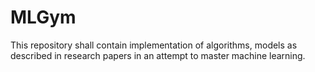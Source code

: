 # MLGym
This repository shall contain implementation of algorithms, models as described in research papers in an attempt to master machine learning.

